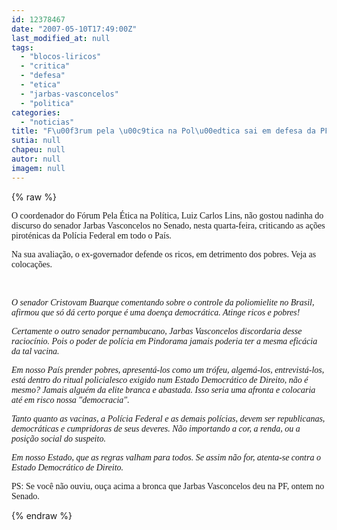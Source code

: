 ```yaml
---
id: 12378467
date: "2007-05-10T17:49:00Z"
last_modified_at: null
tags:
  - "blocos-liricos"
  - "critica"
  - "defesa"
  - "etica"
  - "jarbas-vasconcelos"
  - "politica"
categories:
  - "noticias"
title: "F\u00f3rum pela \u00c9tica na Pol\u00edtica sai em defesa da PF e critica Jarbas, por defender apenas os ricos"
sutia: null
chapeu: null
autor: null
imagem: null
---
```

{% raw %}
<p><p><font face=\"Verdana\">O coordenador do F&oacute;rum Pela &Eacute;tica na Pol&iacute;tica, Luiz Carlos Lins, n&atilde;o gostou nadinha do discurso do senador Jarbas Vasconcelos no Senado, nesta quarta-feira, criticando as a&ccedil;&otilde;es pirot&eacute;nicas da Pol&iacute;cia Federal em todo o Pa&iacute;s. </font></p></p>
<p><p><font face=\"Verdana\">Na sua avalia&ccedil;&atilde;o, o ex-governador defende os ricos, em detrimento dos pobres. Veja as coloca&ccedil;&otilde;es.</font></p></p>
<p><p><br /></p>
<p><font face=\"Verdana\"><em>O senador Cristovam Buarque comentando sobre o controle da poliomielite no Brasil, afirmou que s&oacute; d&aacute; certo porque &eacute; uma doen&ccedil;a democr&aacute;tica. Atinge ricos e pobres! </em></font></p></p>
<p><p><font face=\"Verdana\"><em>Certamente o outro senador pernambucano, Jarbas Vasconcelos discordaria desse racioc&iacute;nio. Pois o poder de pol&iacute;cia em Pindorama jamais poderia ter a mesma efic&aacute;cia da tal vacina. </em></font></p></p>
<p><p><font face=\"Verdana\"><em>Em nosso Pa&iacute;s prender pobres, apresent&aacute;-los como um tr&oacute;feu, algem&aacute;-los, entrevist&aacute;-los, est&aacute; dentro do ritual policialesco exigido num Estado Democr&aacute;tico de Direito, n&atilde;o &eacute; mesmo? Jamais algu&eacute;m da elite branca e abastada. Isso seria uma afronta e colocaria at&eacute; em risco nossa &quot;democracia&quot;.</em></font></p></p>
<p><p><font face=\"Verdana\"><em>Tanto quanto as vacinas, a Pol&iacute;cia Federal e as demais pol&iacute;cias, devem ser republicanas, democr&aacute;ticas e cumpridoras de seus deveres. N&atilde;o importando a cor, a renda, ou a posi&ccedil;&atilde;o social do suspeito.</em></font></p></p>
<p><p><font face=\"Verdana\"><em>Em nosso Estado, que as regras valham para todos. Se assim n&atilde;o for, atenta-se contra o Estado Democr&aacute;tico de Direito.<br /></p>
<p></em></font></p></p>
<p><p><font face=\"Verdana\">PS: Se voc&ecirc; n&atilde;o ouviu, ou&ccedil;a acima&nbsp;a bronca que Jarbas Vasconcelos deu na PF, ontem no Senado.</font></p> </p>
{% endraw %}